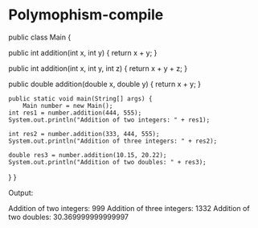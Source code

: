 # Polymophism-compile
public class Main {
 
  public int addition(int x, int y) {
    return x + y;
  }

  public int addition(int x, int y, int z) {
    return x + y + z;
  }

  public double addition(double x, double y) {
    return x + y;
  }
    
    public static void main(String[] args) {
        Main number = new Main();
    int res1 = number.addition(444, 555);
    System.out.println("Addition of two integers: " + res1);

    int res2 = number.addition(333, 444, 555);
    System.out.println("Addition of three integers: " + res2);

    double res3 = number.addition(10.15, 20.22);
    System.out.println("Addition of two doubles: " + res3);
  }
}
    
    
Output:

Addition of two integers: 999
Addition of three integers: 1332
Addition of two doubles: 30.369999999999997

